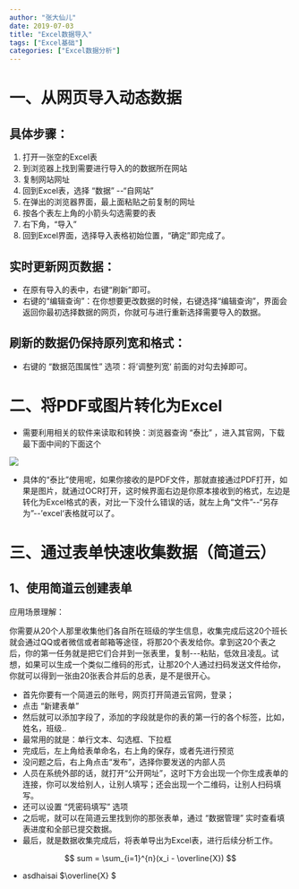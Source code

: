 ```yaml
---
author: "张大仙儿"
date: 2019-07-03
title: "Excel数据导入"
tags: ["Excel基础"]
categories: ["Excel数据分析"]
---
```


# 一、从网页导入动态数据

## 具体步骤：

1. 打开一张空的Excel表
2. 到浏览器上找到需要进行导入的的数据所在网站
3. 复制网站网址
4. 回到Excel表，选择  “数据” --“自网站” 
5. 在弹出的浏览器界面，最上面粘贴之前复制的网址
6. 按各个表左上角的小箭头勾选需要的表
7. 右下角，“导入”
8. 回到Excel界面，选择导入表格初始位置，“确定”即完成了。

## 实时更新网页数据：

- 在原有导入的表中，右键“刷新”即可。
- 右键的“编辑查询”：在你想要更改数据的时候，右键选择“编辑查询”，界面会返回你最初选择数据的网页，你就可与进行重新选择需要导入的数据。

## 刷新的数据仍保持原列宽和格式：

- 右键的 “数据范围属性” 选项：将’调整列宽‘ 前面的对勾去掉即可。

# 二、将PDF或图片转化为Excel

- 需要利用相关的软件来读取和转换：浏览器查询 “泰比” ，进入其官网，下载最下面中间的下面这个

![](http://graph.baidu.com/resource/11121697bf0350ad6df4501571559723.jpg) 

- 具体的“泰比”使用呢，如果你接收的是PDF文件，那就直接通过PDF打开，如果是图片，就通过OCR打开，这时候界面右边是你原本接收到的格式，左边是转化为Excel格式的表，对比一下没什么错误的话，就左上角“文件”--“另存为”--’excel‘表格就可以了。

# 三、通过表单快速收集数据（简道云）

## 1、使用简道云创建表单

应用场景理解：

​     你需要从20个人那里收集他们各自所在班级的学生信息，收集完成后这20个班长就会通过QQ或者微信或者邮箱等途径，将那20个表发给你。拿到这20个表之后，你的第一任务就是把它们合并到一张表里，复制---粘贴，低效且凌乱。试想，如果可以生成一个类似二维码的形式，让那20个人通过扫码发送文件给你，你就可以得到一张由20张表合并后的总表，是不是很开心。

- 首先你要有一个简道云的账号，网页打开简道云官网，登录；
- 点击 “新建表单”
- 然后就可以添加字段了，添加的字段就是你的表的第一行的各个标签，比如，姓名，班级..
- 最常用的就是：单行文本、勾选框、下拉框
- 完成后，左上角给表单命名，右上角的保存，或者先进行预览
- 没问题之后，右上角点击“发布”，选择你要发送的内部人员
- 人员在系统外部的话，就打开“公开网址”，这时下方会出现一个你生成表单的连接，你可以发给别人，让别人填写；还会出现一个二维码，让别人扫码填写。
- 还可以设置 “凭密码填写” 选项
- 之后呢，就可以在简道云里找到你的那张表单，通过 “数据管理” 实时查看填表进度和全部已提交数据。
- 最后，就是数据收集完成后，将表单导出为Excel表，进行后续分析工作。

$$
sum = \sum_{i=1}^{n}(x_i - \overline{X})
$$

- asdhaisai $\overline{X} $

